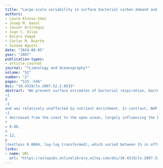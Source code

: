 ```yaml
---
title: "Large‐scale variability in surface bacterial carbon demand and growth efficiency in the subtropical northeast Atlantic Ocean"
authors:
- Laura Alonso-Sáez
- Josep M. Gasol
- Javier Arístegui
- Juan C. Vilas
- Dolors Vaqué
- Carlos M. Duarte
- Susana Agustí
date: "2024-08-05"
year: "2007"
publication-types:
- article-journal
journal: "*Limnology and Oceanography*"
volume: "52"
number: "2"
pages: "533--546"
doi: "10.4319/lo.2007.52.2.0533"
abstract: "We present surface estimates of bacterial respiration, bacterial heterotrophic production (BHP), and bacterial growth efficiency (BGE), and their relationship with nutrient availability, along a trophic gradient from coastal upwelling waters to the open‐ocean waters of the eastern North Atlantic. Bacterial respiration generally ranged between 10 and 30 µg C L
−1
d
−1
and was relatively unaffected by nutrient enrichment. In contrast, BHP showed higher variability (more than one order‐of‐magnitude range) and was affected by carbon and/or phosphorus additions in different regions. Empirical bacterial carbon‐to‐leucine (Leu) conversion factors (CFs) (range, 0.02–1.29 kg C mol Leu
−1
) decreased from the coast to the open ocean, largely influencing the BHP estimates in oligotrophic waters. We found high percentages of Leu respiration in oceanic waters (average 68% of Leu taken up by bacteria), possibly related to the low CFs found offshore. Empirical CFs were highly correlated to BGE (Pearson correlation coefficient
r
= 0.86,
n
= 12,
p
\textless 0.0004, log‐log transformed), which varied between 1% in offshore waters and 56% in the upwelling waters. Empirical CFs could be critical not only for accurately constraining BHP, but probably also for predicting BGE in oceanic waters."
links:
- name: URL
  url: "https://aslopubs.onlinelibrary.wiley.com/doi/10.4319/lo.2007.52.2.0533"
---
```

